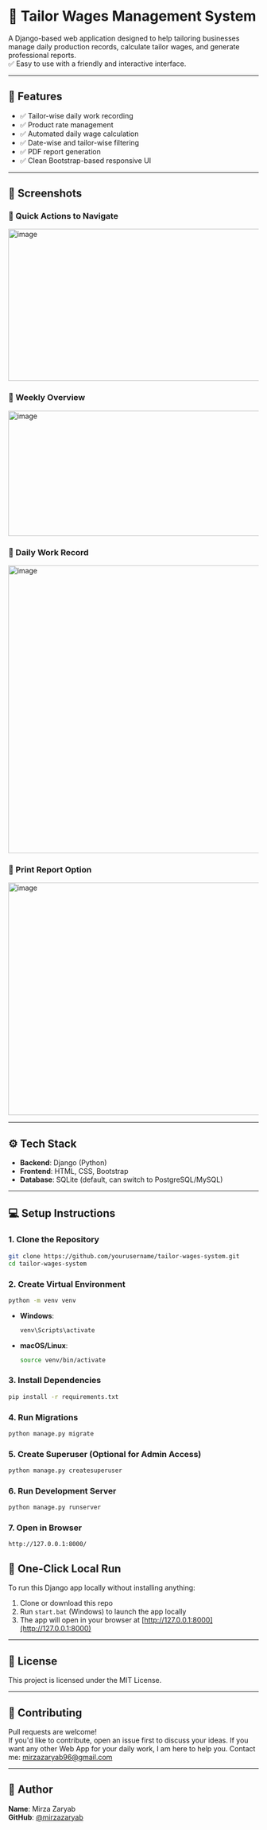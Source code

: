 # 🧵 Tailor Wages Management System

A Django-based web application designed to help tailoring businesses manage daily production records, calculate tailor wages, and generate professional reports.  
✅ Easy to use with a friendly and interactive interface.

---

## 🚀 Features

- ✅ Tailor-wise daily work recording  
- ✅ Product rate management  
- ✅ Automated daily wage calculation  
- ✅ Date-wise and tailor-wise filtering  
- ✅ PDF report generation  
- ✅ Clean Bootstrap-based responsive UI  

---

## 📸 Screenshots

### 🔹 Quick Actions to Navigate  
<img width="1116" height="306" alt="image" src="https://github.com/user-attachments/assets/d4ca6745-545b-4fd7-a3f5-70182d4ef8c3" />

### 🔹 Weekly Overview  
<img width="1131" height="252" alt="image" src="https://github.com/user-attachments/assets/dad01507-7d6e-455b-bc89-756aa19db1d2" />

### 🔹 Daily Work Record  
<img width="1115" height="579" alt="image" src="https://github.com/user-attachments/assets/f8f82f80-0ba6-44f1-a427-f83075563a9f" />

### 🔹 Print Report Option  
<img width="1144" height="468" alt="image" src="https://github.com/user-attachments/assets/2ba53b41-fe48-464e-b39e-cb7d2c30c3b8" />

---

## ⚙️ Tech Stack

- **Backend**: Django (Python)  
- **Frontend**: HTML, CSS, Bootstrap  
- **Database**: SQLite (default, can switch to PostgreSQL/MySQL)  

---

## 💻 Setup Instructions

### 1. Clone the Repository
```bash
git clone https://github.com/yourusername/tailor-wages-system.git
cd tailor-wages-system
```

### 2. Create Virtual Environment
```bash
python -m venv venv
```
- **Windows**:  
  ```bash
  venv\Scripts\activate
  ```
- **macOS/Linux**:  
  ```bash
  source venv/bin/activate
  ```

### 3. Install Dependencies
```bash
pip install -r requirements.txt
```

### 4. Run Migrations
```bash
python manage.py migrate
```

### 5. Create Superuser (Optional for Admin Access)
```bash
python manage.py createsuperuser
```

### 6. Run Development Server
```bash
python manage.py runserver
```

### 7. Open in Browser
```
http://127.0.0.1:8000/
```
## 🔄 One-Click Local Run

To run this Django app locally without installing anything:

1. Clone or download this repo
2. Run `start.bat` (Windows) to launch the app locally
3. The app will open in your browser at [http://127.0.0.1:8000](http://127.0.0.1:8000)


---

## 📄 License

This project is licensed under the MIT License.

---

## 🙌 Contributing

Pull requests are welcome!  
If you'd like to contribute, open an issue first to discuss your ideas.
If you want any other Web App for your daily work, I am here to help you. Contact me: mirzazaryab96@gmail.com

---

## 👤 Author

**Name**: Mirza Zaryab  
**GitHub**: [@mirzazaryab](https://github.com/mirzazaryab)
